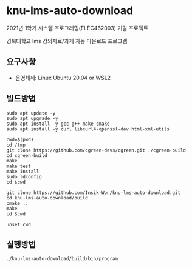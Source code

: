 # knu-lms-auto-download

2021년 1학기 시스템 프로그래밍(ELEC462003) 기말 프로젝트  

경북대학교 lms 강의자료/과제 자동 다운로드 프로그램

## 요구사항
- 운영체제: Linux Ubuntu 20.04 or WSL2

## 빌드방법

```shell
sudo apt update -y
sudo apt upgrade -y
sudo apt install -y gcc g++ make cmake
sudo apt install -y curl libcurl4-openssl-dev html-xml-utils

cwd=$(pwd)
cd /tmp
git clone https://github.com/cgreen-devs/cgreen.git ./cgreen-build
cd cgreen-build
make
make test
make install
sudo ldconfig
cd $cwd

git clone https://github.com/Insik-Won/knu-lms-auto-download.git
cd knu-lms-auto-download/build
cmake ..
make
cd $cwd

unset cwd
```

## 실행방법

```shell
./knu-lms-auto-download/build/bin/program
```
